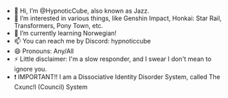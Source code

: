 - 👋 Hi, I’m @HypnoticCube, also known as Jazz.
- 👀 I’m interested in various things, like Genshin Impact, Honkai: Star Rail, Transformers, Pony Town, etc.
- 🌱 I’m currently learning Norwegian!
- 📫 You can reach me by Discord: hypnoticcube
- 😄 Pronouns: Any/All
- ⚡ Little disclaimer: I'm a slow responder, and I swear I don't mean to ignore you.
- ❗ IMPORTANT!! I am a Dissociative Identity Disorder System, called The Cxunc!l (Council) System

<!---
HypnoticCube/HypnoticCube is a ✨ special ✨ repository because its `README.md` (this file) appears on your GitHub profile.
You can click the Preview link to take a look at your changes.
--->
